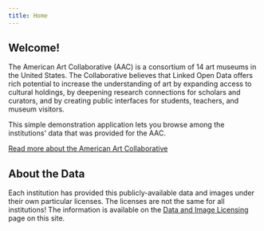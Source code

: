 ```yaml
---
title: Home
---
```


## Welcome!

The American Art Collaborative (AAC) is a consortium of 14 art museums in the United States. The Collaborative believes that Linked Open Data offers rich potential to increase the understanding of art by expanding access to cultural holdings, by deepening research connections for scholars and curators, and by creating public interfaces for students, teachers, and museum visitors.

This simple demonstration application lets you browse among the institutions' data that was provided for the AAC.

[Read more about the American Art Collaborative](/about.html)

## About the Data

Each institution has provided this publicly-available data and images under their own particular licenses. The licenses are not the same for all institutions! The information is available on the [Data and Image Licensing](/licensing.html) page on this site.

